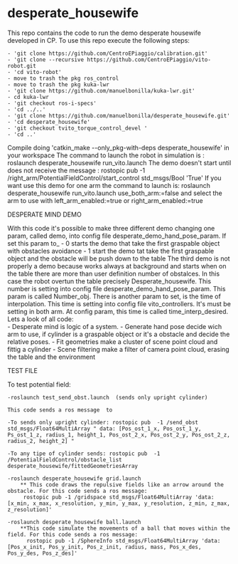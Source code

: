 # desperate_housewife
This repo contains  the code to run the demo desperate housewife developed in CP.
To use this repo execute the following steps:

	- 'git clone https://github.com/CentroEPiaggio/calibration.git'
	- 'git clone --recursive https://github.com/CentroEPiaggio/vito-robot.git
	- 'cd vito-robot'
	- move to trash the pkg ros_control
	- move to trash the pkg kuka-lwr
	- 'git clone https://github.com/manuelbonilla/kuka-lwr.git'
	- cd kuka-lwr
	- 'git checkout ros-i-specs'
	- 'cd ../..'
	- 'git clone https://github.com/manuelbonilla/desperate_housewife.git'
	- 'cd desperate_housewife'
	- 'git checkout tvito_torque_control_devel '
	- 'cd ..'

Compile doing 'catkin_make --only_pkg-with-deps desperate_housewife' in your workspace
The command to launch the robot in simulation is : roslaunch desperate_housewife run_vito.launch
The demo doesn't start until does not receive the message : rostopic pub -1 /right_arm/PotentialFieldControl/start_control std_msgs/Bool 'True'
If you want use this demo for one arm the command to launch is: roslaunch desperate_housewife run_vito.launch use_both_arm:=false 
and select the arm to use with left_arm_enabled:=true or right_arm_enabled:=true


DESPERATE MIND DEMO

With this code it's possible to make three different demo changing one param, called demo, into config file desperate_demo_hand_pose_param.
If set this param to_
	- 0 starts the demo that take the first graspable object with obstacles avoidance
	- 1 start the demo tat take the first graspable object and the obstacle will be push down to the table 
The third demo is not properly a demo because works always at background and starts when on the table there are more than user definition number of obstalces. In this case the robot overtun the table precisely Desperate_housewife. This number is setting into config file desperate_demo_hand_pose_param. This param is called Number_obj. There is another param to set, is the time of interpolation. This time is setting into config file vito_controllers. It's must be setting in both arm. At config param, this time is called time_interp_desired.
Lets a look of all code:  
	- Desperate mind is logic of a system.
	- Generate hand pose decide wich arm to use, if cylinder is a graspable object or it's a obstacle and decide the relative poses.
	- Fit geometries make a cluster of scene point cloud and fittig a cylinder
	- Scene filtering make a filter of camera point cloud, erasing the table and the environment


TEST FILE

To test potential field: 

	-roslaunch test_send_obst.launch  (sends only upright cylinder)
	
	This code sends a ros message  to 

	-To sends only upright cylinder: rostopic pub  -1 /send_obst std_msgs/Float64MultiArray " data: [Pos_ost_1_x, Pos_ost_1_y, Ps_ost_1_z, radius_1, height_1, Pos_ost_2_x, Pos_ost_2_y, Pos_ost_2_z, radius_2, height_2] "

	-To any tipe of cylinder sends: rostopic pub  -1 /PotentialFieldControl/obstacle_list desperate_housewife/fittedGeometriesArray 

	-roslaunch desperate_housewife grid.launch
		** This code draws the repulsive fields like an arrow around the obstacle. For this code sends a ros message:
		 rostopic pub -1 /gridspace std_msgs/Float64MultiArray 'data: [x_min, x_max, x_resolution, y_min, y_max, y_resolution, z_min, z_max, z_resolution]'

	-roslaunch desperate_housewife ball.launch
		**This code simulate the movements of a ball that moves within the field. For this code sends a ros message:
		  rostopic pub -1 /SphereInfo std_msgs/Float64MultiArray 'data: [Pos_x_init, Pos_y_init, Pos_z_init, radius, mass, Pos_x_des, Pos_y_des, Pos_z_des]'

